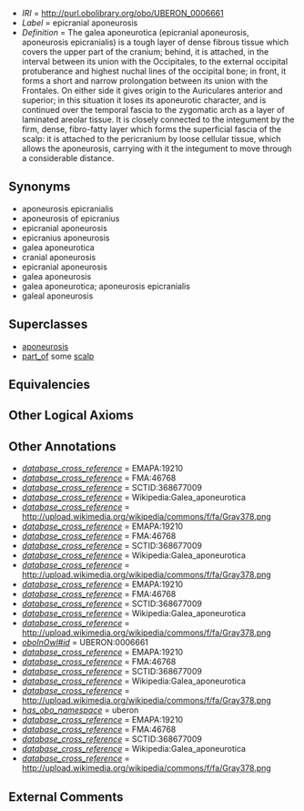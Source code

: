  * *IRI* = http://purl.obolibrary.org/obo/UBERON_0006661
 * *Label* = epicranial aponeurosis
 * *Definition* = The galea aponeurotica (epicranial aponeurosis, aponeurosis epicranialis) is a tough layer of dense fibrous tissue which covers the upper part of the cranium; behind, it is attached, in the interval between its union with the Occipitales, to the external occipital protuberance and highest nuchal lines of the occipital bone; in front, it forms a short and narrow prolongation between its union with the Frontales. On either side it gives origin to the Auriculares anterior and superior; in this situation it loses its aponeurotic character, and is continued over the temporal fascia to the zygomatic arch as a layer of laminated areolar tissue. It is closely connected to the integument by the firm, dense, fibro-fatty layer which forms the superficial fascia of the scalp: it is attached to the pericranium by loose cellular tissue, which allows the aponeurosis, carrying with it the integument to move through a considerable distance.

## Synonyms

 * aponeurosis epicranialis
 * aponeurosis of epicranius
 * epicranial aponeurosis
 * epicranius aponeurosis
 * galea aponeurotica
 * cranial aponeurosis
 * epicranial aponeurosis
 * galea aponeurosis
 * galea aponeurotica; aponeurosis epicranialis
 * galeal aponeurosis

## Superclasses

 * [aponeurosis](../../UBERON/14/UBERON_0006614.md)
 * [part_of](../../BFO/50/BFO_0000050.md) some [scalp](../../UBERON/03/UBERON_0000403.md)

## Equivalencies


## Other Logical Axioms


## Other Annotations

 * *[database_cross_reference](../../ef/oboInOwl#hasDbXref.md)* = EMAPA:19210
 * *[database_cross_reference](../../ef/oboInOwl#hasDbXref.md)* = FMA:46768
 * *[database_cross_reference](../../ef/oboInOwl#hasDbXref.md)* = SCTID:368677009
 * *[database_cross_reference](../../ef/oboInOwl#hasDbXref.md)* = Wikipedia:Galea_aponeurotica
 * *[database_cross_reference](../../ef/oboInOwl#hasDbXref.md)* = http://upload.wikimedia.org/wikipedia/commons/f/fa/Gray378.png
 * *[database_cross_reference](../../ef/oboInOwl#hasDbXref.md)* = EMAPA:19210
 * *[database_cross_reference](../../ef/oboInOwl#hasDbXref.md)* = FMA:46768
 * *[database_cross_reference](../../ef/oboInOwl#hasDbXref.md)* = SCTID:368677009
 * *[database_cross_reference](../../ef/oboInOwl#hasDbXref.md)* = Wikipedia:Galea_aponeurotica
 * *[database_cross_reference](../../ef/oboInOwl#hasDbXref.md)* = http://upload.wikimedia.org/wikipedia/commons/f/fa/Gray378.png
 * *[database_cross_reference](../../ef/oboInOwl#hasDbXref.md)* = EMAPA:19210
 * *[database_cross_reference](../../ef/oboInOwl#hasDbXref.md)* = FMA:46768
 * *[database_cross_reference](../../ef/oboInOwl#hasDbXref.md)* = SCTID:368677009
 * *[database_cross_reference](../../ef/oboInOwl#hasDbXref.md)* = Wikipedia:Galea_aponeurotica
 * *[database_cross_reference](../../ef/oboInOwl#hasDbXref.md)* = http://upload.wikimedia.org/wikipedia/commons/f/fa/Gray378.png
 * *[oboInOwl#id](../../id/oboInOwl#id.md)* = UBERON:0006661
 * *[database_cross_reference](../../ef/oboInOwl#hasDbXref.md)* = EMAPA:19210
 * *[database_cross_reference](../../ef/oboInOwl#hasDbXref.md)* = FMA:46768
 * *[database_cross_reference](../../ef/oboInOwl#hasDbXref.md)* = SCTID:368677009
 * *[database_cross_reference](../../ef/oboInOwl#hasDbXref.md)* = Wikipedia:Galea_aponeurotica
 * *[database_cross_reference](../../ef/oboInOwl#hasDbXref.md)* = http://upload.wikimedia.org/wikipedia/commons/f/fa/Gray378.png
 * *[has_obo_namespace](../../ce/oboInOwl#hasOBONamespace.md)* = uberon
 * *[database_cross_reference](../../ef/oboInOwl#hasDbXref.md)* = EMAPA:19210
 * *[database_cross_reference](../../ef/oboInOwl#hasDbXref.md)* = FMA:46768
 * *[database_cross_reference](../../ef/oboInOwl#hasDbXref.md)* = SCTID:368677009
 * *[database_cross_reference](../../ef/oboInOwl#hasDbXref.md)* = Wikipedia:Galea_aponeurotica
 * *[database_cross_reference](../../ef/oboInOwl#hasDbXref.md)* = http://upload.wikimedia.org/wikipedia/commons/f/fa/Gray378.png

## External Comments

